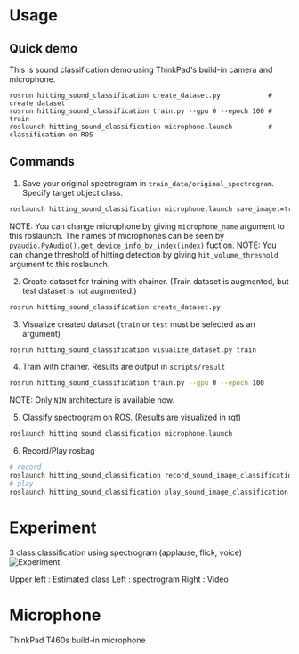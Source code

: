Usage
=====

## Quick demo
This is sound classification demo using ThinkPad's build-in camera and microphone.
```
rosrun hitting_sound_classification create_dataset.py            # create dataset
rosrun hitting_sound_classification train.py --gpu 0 --epoch 100 # train
roslaunch hitting_sound_classification microphone.launch         # classification on ROS
```

## Commands

1. Save your original spectrogram in `train_data/original_spectrogram`. Specify target object class.
```bash
roslaunch hitting_sound_classification microphone.launch save_image:=true target_class:=(taget object class)
```
NOTE: You can change microphone by giving `microphone_name` argument to this roslaunch. The names of microphones can be seen by `pyaudio.PyAudio().get_device_info_by_index(index)` fuction.
NOTE: You can change threshold of hitting detection by giving `hit_volume_threshold` argument to this roslaunch.

2. Create dataset for training with chainer. (Train dataset is augmented, but test dataset is not augmented.)
```bash
rosrun hitting_sound_classification create_dataset.py
```

3. Visualize created dataset (`train` or `test` must be selected as an argument)
```bash
rosrun hitting_sound_classification visualize_dataset.py train
```

4. Train with chainer. Results are output in `scripts/result`
```bash
rosrun hitting_sound_classification train.py --gpu 0 --epoch 100
```
NOTE: Only `NIN` architecture is available now.

5. Classify spectrogram on ROS. (Results are visualized in rqt)
```bash
roslaunch hitting_sound_classification microphone.launch
```

6. Record/Play rosbag
```bash
# record
roslaunch hitting_sound_classification record_sound_image_classification.launch filename:=$HOME/hoge.bag
# play
roslaunch hitting_sound_classification play_sound_image_classification.launch filename:=$HOME/hoge.bag
```

Experiment
==========
3 class classification using spectrogram (applause, flick, voice)
![Experiment](https://github.com/708yamaguchi/hitting_sound_classification/blob/media/spectrogram_classification_with_thinkpad.gif)


Upper left : Estimated class
Left       : spectrogram
Right      : Video


Microphone
==========
ThinkPad T460s build-in microphone
